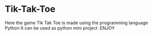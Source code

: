 # Tik-Tak-Toe
Here the game Tik Tak Toe  is made using the programming language Python
It can be used as python mini project .ENJOY

